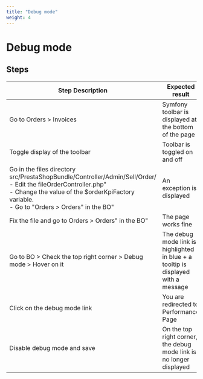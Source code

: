 ```yaml
---
title: "Debug mode"
weight: 4
---
```


# Debug mode
## Steps
| Step Description | Expected result |
| ----- | ----- |
| Go to Orders > Invoices | Symfony toolbar is displayed at the bottom of the page |
| Toggle display of the toolbar | Toolbar is toggled on and off |
| Go in the files directory src/PrestaShopBundle/Controller/Admin/Sell/Order/<br>- Edit the fileOrderController.php" <br>- Change the value of the $orderKpiFactory variable. <br>- Go to "Orders > Orders" in the BO" | An exception is displayed |
| Fix the file and go to Orders > Orders" in the BO" | The page works fine |
| Go to BO > Check the top right corner > Debug mode > Hover on it | The debug mode link is highlighted in blue + a tooltip is displayed with a message |
| Click on the debug mode link | You are redirected to Performance Page |
| Disable debug mode and save | On the top right corner, the debug mode link is no longer displayed |
